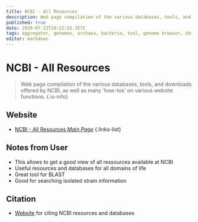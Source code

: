```yaml
---
title: NCBI - All Resources
description: Web page compilation of the various databases, tools, and downloads offered by NCBI, as well as many 'how-tos' on various website functions.
published: true
date: 2020-07-22T20:22:53.357Z
tags: aggregator, genomes, archaea, bacteria, tool, genome browser, data capture, resource center, database, browser, eukaryota, library
editor: markdown
---
```


# NCBI - All Resources

> Web page compilation of the various databases, tools, and downloads offered by NCBI, as well as many 'how-tos' on various website functions.
{.is-info}



## Website
- [NCBI - All Resources *Main Page*](https://www.ncbi.nlm.nih.gov/guide/all/#howto)
{.links-list}

## Notes from User
- This allows to get a good view of all ressources available at NCBI
- Useful resources and databases for all domains of life
- Great tool for BLAST
- Good for searching isolated strain information 

## Citation
- [Website](https://support.nlm.nih.gov/knowledgebase/article/KA-03391/en-us) for citing NCBI resources and databases 